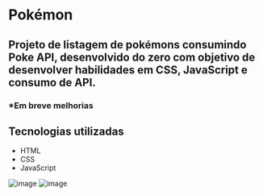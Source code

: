 # Pokémon
## Projeto de listagem de pokémons consumindo Poke API, desenvolvido do zero com objetivo de desenvolver habilidades em CSS, JavaScript e consumo de API.
### *Em breve melhorias

## Tecnologias utilizadas
- HTML
- CSS
- JavaScript

![image](https://user-images.githubusercontent.com/23384348/193817346-6a2592f8-b22d-4ae2-842b-54a33a16870a.png)
![image](https://user-images.githubusercontent.com/23384348/193817568-4aeff50b-036c-40e6-9b59-b2370a1aeb74.png)


